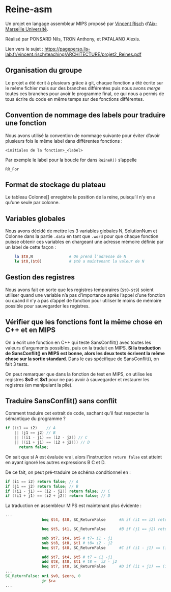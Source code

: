 # Reine-asm

Un projet en langage assembleur MIPS proposé par [Vincent Risch](https://pageperso.lis-lab.fr/vincent.risch/) d'[Aix-Marseille Université](https://www.univ-amu.fr/).

Réalisé par PONSARD Nils, TRON Anthony, et PATALANO Alexis.

Lien vers le sujet : https://pageperso.lis-lab.fr/vincent.risch/teaching/ARCHITECTURE/projet2_Reines.pdf

## Organisation du groupe
Le projet a été écrit à plusieurs grâce à git, chaque fonction a été écrite sur le même fichier mais sur des branches différentes puis nous avons *merge* toutes ces branches pour avoir le programme final,
ce qui nous a permis de tous écrire du code en même temps sur des fonctions différentes.

## Convention de nommage des labels pour traduire une  fonction
Nous avons utilisé la convention de nommage suivante pour éviter d’avoir plusieurs fois le même label dans différentes fonctions : 
```
<initiales de la fonction>_<label>
```
Par exemple le label pour la boucle for dans `ReineR()` s’appelle 
```
RR_For
```

## Format de stockage du plateau

Le tableau Colonne[] enregistre la position de la reine, puisqu’il n’y en a qu’une seule par colonne.

## Variables globales
Nous avons décidé de mettre les 3 variables globales N, SolutionNum et Colonne dans la partie `.data` en tant que `.word` pour que chaque fonction puisse obtenir ces variables en chargeant une adresse mémoire définie par un label de cette façon : 
```mips
	la $t0,N				# On prend l’adresse de N
	lw $t0,($t0)			# $t0 a maintenant la valeur de N
```

## Gestion des registres
Nous avons fait en sorte que les registres temporaires (`$t0-$t9`) soient utiliser quand une variable n’a pas d’importance après l’appel d’une fonction ou quand il n’y a pas d’appel de fonction pour utiliser le moins de mémoire possible pour sauvegarder les registres.

## Vérifier que les fonctions font la même chose en C++ et en MIPS

On a écrit une fonction en C++ qui teste SansConflit() avec toutes les valeurs d'arguments possibles, puis on la traduit en MIPS. **Si la traduction de SansConflit() en MIPS est bonne, alors les deux tests écrivent la même chose sur la sortie standard**. Dans le cas spécifique de SansConflit(), on fait 3 tests.

On peut remarquer que dans la fonction de test en MIPS, on utilise les registres **\$s0** et **\$s1** pour ne pas avoir à sauvegarder et restaurer les registres (en manipulant la pile).

## Traduire SansConflit() sans conflit

Comment traduire cet extrait de code, sachant qu'il faut respecter la sémantique du programme ?
```c++
if ((i1 == i2)    // A
    || (j1 == j2) // B
    || ((i1 - j1) == (i2 - j2)) // C
    || ((i1 + j1) == (i2 + j2))) // D
      return false;
```

On sait que si A est évaluée vrai, alors l'instruction `return false` est atteint en ayant ignoré les autres expressions B C et D.

De ce fait, on peut pré-traduire ce schéma conditionnel en :

```c++
if (i1 == i2) return false; // A
if (j1 == j2) return false; // B
if ((i1 - j1) == (i2 - j2)) return false; // C
if ((i1 + j1) == (i2 + j2)) return false; // D
```

La traduction en assembleur MIPS est maintenant plus évidente :

```mips
...
				beq $t4, $t0, SC_ReturnFalse	  #A if (i1 == i2) return false;

				beq $t5, $t1, SC_ReturnFalse 	  #B if (j1 == j2) return false;

				sub $t7, $t4, $t5 # t7= i1 - j1
				sub $t8, $t0, $t1 # t8= i2 - j2
				beq $t7, $t8, SC_ReturnFalse 	  #C if (i1 - j1) == (i2 - j2) return false;

				add $t7, $t4, $t5 # t7 = i1 -j1
				add $t8, $t0, $t1 # t8 =  i2 - j2
				beq $t7, $t8, SC_ReturnFalse	  #D if (i1 + j1) == (i2 + j2) return false;
...
SC_ReturnFalse: ori $v0, $zero, 0
				jr $ra
...
```

